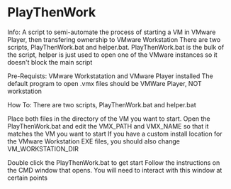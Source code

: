 # PlayThenWork
Info:
A script to semi-automate the process of starting a VM in VMware Player, then transfering ownership to  VMware Workstation
There are two scripts, PlayThenWork.bat and helper.bat. PlayThenWork.bat is the bulk of the script, helper is just used to open one of the VMware instances so it doesn't block the main script

Pre-Requists:
VMware Workstatation and VMware Player installed
The default program to open .vmx files should be VMWare Player, NOT workstation

How To:
There are two scripts, PlayThenWork.bat and helper.bat

Place both files in the directory of the VM you want to start.
Open the PlayThenWork.bat and edit the VMX_PATH and VMX_NAME so that it matches the VM you want to start
If you have a custom install location for the VMware Workstation EXE files, you should also change VM_WORKSTATION_DIR

Double click the PlayThenWork.bat to get start
Follow the instructions on the CMD window that opens. You will need to interact with this window at certain points
